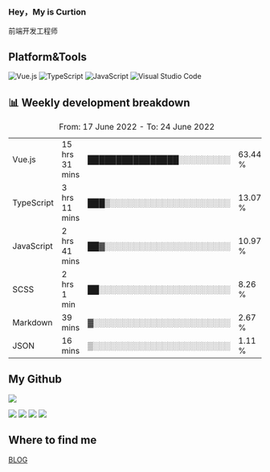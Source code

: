 ### Hey，My is Curtion
前端开发工程师
## Platform&Tools

![Vue.js](https://img.shields.io/badge/-Vue.js-4FC08D?style=flat-square&logo=Vue.js&logoColor=white)
![TypeScript](https://img.shields.io/badge/-TypeScript-007ACC?style=flat-square&logo=typescript&logoColor=white)
![JavaScript](https://img.shields.io/badge/-JavaScript-F7DF1E?style=flat-square&logo=javascript&logoColor=black)
![Visual Studio Code](https://img.shields.io/badge/-VSCode-007ACC?style=flat-square&logo=Visual-Studio-Code&logoColor=white)

## 📊 Weekly development breakdown

<!--START_SECTION:waka-->

<table><caption>From: 17 June 2022 - To: 24 June 2022</caption><tr><td>Vue.js</td><td>15 hrs 31 mins</td><td>████████████████░░░░░░░░░</td><td>63.44 %</td></tr><tr><td>TypeScript</td><td>3 hrs 11 mins</td><td>███▒░░░░░░░░░░░░░░░░░░░░░</td><td>13.07 %</td></tr><tr><td>JavaScript</td><td>2 hrs 41 mins</td><td>██▓░░░░░░░░░░░░░░░░░░░░░░</td><td>10.97 %</td></tr><tr><td>SCSS</td><td>2 hrs 1 min</td><td>██░░░░░░░░░░░░░░░░░░░░░░░</td><td>8.26 %</td></tr><tr><td>Markdown</td><td>39 mins</td><td>▓░░░░░░░░░░░░░░░░░░░░░░░░</td><td>2.67 %</td></tr><tr><td>JSON</td><td>16 mins</td><td>▒░░░░░░░░░░░░░░░░░░░░░░░░</td><td>1.11 %</td></tr></table>

<!--END_SECTION:waka-->

## My Github

![](http://github-profile-summary-cards.vercel.app/api/cards/profile-details?username=curtion&theme=nord_bright)

![](http://github-profile-summary-cards.vercel.app/api/cards/stats?username=curtion&theme=nord_bright)
![](http://github-profile-summary-cards.vercel.app/api/cards/productive-time?username=curtion&theme=nord_bright&utcOffset=8)
![](http://github-profile-summary-cards.vercel.app/api/cards/repos-per-language?username=curtion&theme=nord_bright)
![](http://github-profile-summary-cards.vercel.app/api/cards/most-commit-language?username=curtion&theme=nord_bright)

## Where to find me

[BLOG](https://blog.3gxk.net)
